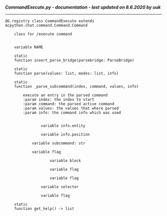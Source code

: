 ***CommandExecute.py - documentation - last updated on 8.6.2020 by uuk***
___

    @G.registry class CommandExecute extends mcpython.chat.command.Command.Command
        
        class for /execute command


        variable NAME

        static
        function insert_parse_bridge(parsebridge: ParseBridge)

        static
        function parse(values: list, modes: list, info)

        static
        function _parse_subcommand(index, command, values, info)
            
            execute an entry in the parsed command
            :param index: the index to start
            :param command: the parsed active command
            :param values: the values that where parsed
            :param info: the command info which was used


                    variable info.entity

                    variable info.position

                variable subcommand: str

                variable flag

                        variable block

                        variable flag

                        variable flag

                    variable selector

                    variable flag

        static
        function get_help() -> list